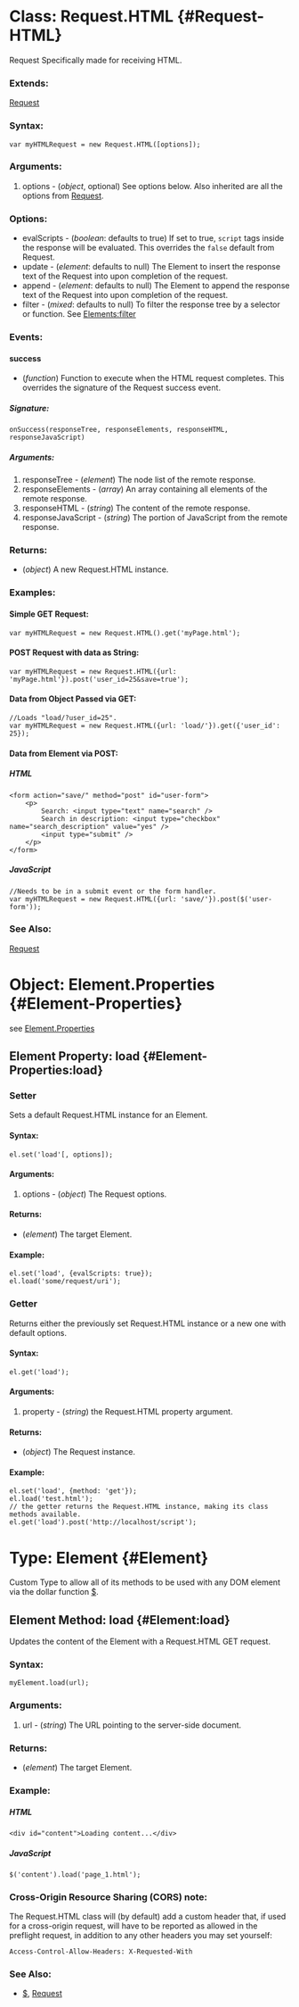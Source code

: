 Class: Request.HTML {#Request-HTML}
===================================

Request Specifically made for receiving HTML.

### Extends:

[Request][]

### Syntax:

	var myHTMLRequest = new Request.HTML([options]);

### Arguments:

1. options - (*object*, optional) See options below.  Also inherited are all the options from [Request][].

### Options:

* evalScripts  - (*boolean*: defaults to true) If set to true, `script` tags inside the response will be evaluated. This overrides the `false` default from Request.
* update - (*element*: defaults to null) The Element to insert the response text of the Request into upon completion of the request.
* append - (*element*: defaults to null) The Element to append the response text of the Request into upon completion of the request.
* filter - (*mixed*: defaults to null) To filter the response tree by a selector or function. See [Elements:filter][]

### Events:

#### success

* (*function*) Function to execute when the HTML request completes. This overrides the signature of the Request success event.

##### Signature:

	onSuccess(responseTree, responseElements, responseHTML, responseJavaScript)

##### Arguments:

1. responseTree 	  - (*element*) The node list of the remote response.
2. responseElements   - (*array*)   An array containing all elements of the remote response.
3. responseHTML		  - (*string*)  The content of the remote response.
4. responseJavaScript - (*string*)  The portion of JavaScript from the remote response.

### Returns:

* (*object*) A new Request.HTML instance.

### Examples:

#### Simple GET Request:

	var myHTMLRequest = new Request.HTML().get('myPage.html');

#### POST Request with data as String:

	var myHTMLRequest = new Request.HTML({url: 'myPage.html'}).post('user_id=25&save=true');

#### Data from Object Passed via GET:

	//Loads "load/?user_id=25".
	var myHTMLRequest = new Request.HTML({url: 'load/'}).get({'user_id': 25});

#### Data from Element via POST:

##### HTML

	<form action="save/" method="post" id="user-form">
		<p>
			Search: <input type="text" name="search" />
			Search in description: <input type="checkbox" name="search_description" value="yes" />
			<input type="submit" />
		</p>
	</form>

##### JavaScript

	//Needs to be in a submit event or the form handler.
	var myHTMLRequest = new Request.HTML({url: 'save/'}).post($('user-form'));

### See Also:

[Request][]


Object: Element.Properties {#Element-Properties}
==============================================

see [Element.Properties][]

Element Property: load {#Element-Properties:load}
-------------------------------------------------

### Setter

Sets a default Request.HTML instance for an Element.

#### Syntax:

	el.set('load'[, options]);

#### Arguments:

1. options - (*object*) The Request options.

#### Returns:

* (*element*) The target Element.

#### Example:

	el.set('load', {evalScripts: true});
	el.load('some/request/uri');


### Getter

Returns either the previously set Request.HTML instance or a new one with default options.

#### Syntax:

	el.get('load');

#### Arguments:

1. property - (*string*) the Request.HTML property argument.

#### Returns:

* (*object*) The Request instance.

#### Example:

	el.set('load', {method: 'get'});
	el.load('test.html');
	// the getter returns the Request.HTML instance, making its class methods available.
	el.get('load').post('http://localhost/script');



Type: Element {#Element}
========================

Custom Type to allow all of its methods to be used with any DOM element via the dollar function [$][].

Element Method: load {#Element:load}
------------------------------------

Updates the content of the Element with a Request.HTML GET request.

### Syntax:

	myElement.load(url);

### Arguments:

1. url - (*string*) The URL pointing to the server-side document.

### Returns:

* (*element*) The target Element.

### Example:

##### HTML

	<div id="content">Loading content...</div>

##### JavaScript

	$('content').load('page_1.html');

### Cross-Origin Resource Sharing (CORS) note:

The Request.HTML class will (by default) add a custom header that, if used for a cross-origin request, will have to be reported as allowed in the preflight request, in addition to any other headers you may set yourself:

	Access-Control-Allow-Headers: X-Requested-With

### See Also:

- [$][], [Request](/core/Request/Request)

[Request]: /core/Request/Request
[$]: /core/Element/Element/#Window:dollar
[Element.Properties]: /core/Element/Element/#Element-Properties
[Elements:filter]: /core/Element/Element#Elements:filter
